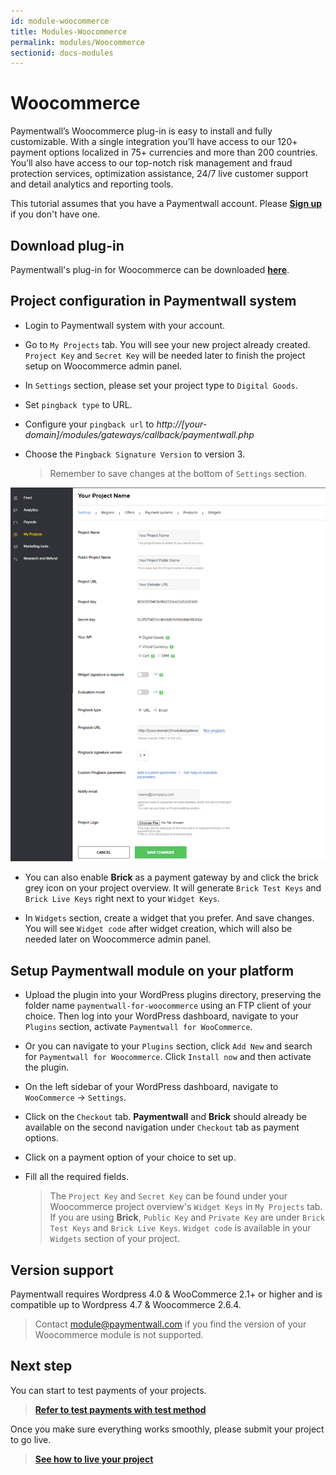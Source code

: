 ```yaml
---
id: module-woocommerce
title: Modules-Woocommerce
permalink: modules/Woocommerce
sectionid: docs-modules
---
```


# Woocommerce

Paymentwall’s Woocommerce plug-in is easy to install and fully customizable. With a single integration you’ll have access to our 120+ payment options localized in 75+ currencies and more than 200 countries. You’ll also have access to our top-notch risk management and fraud protection services, optimization assistance, 24/7 live customer support and detail analytics and reporting tools.

This tutorial assumes that you have a Paymentwall account. Please **[Sign up](https://api.paymentwall.com/pwaccount/signup?source=Woocommerce&mode=merchant)** if you don't have one.

## Download plug-in

Paymentwall's plug-in for Woocommerce can be downloaded **[here](https://github.com/paymentwall)**.

## Project configuration in Paymentwall system

* Login to Paymentwall system with your account.

* Go to ```My Projects``` tab. You will see your new project already created. ```Project Key``` and ```Secret Key``` will be needed later to finish the project setup on Woocommerce admin panel.

* In ```Settings``` section, please set your project type to  ```Digital Goods```.

* Set ```pingback type``` to URL.

* Configure your ```pingback url``` to *http://[your-domain]/modules/gateways/callback/paymentwall.php*

* Choose the ```Pingback Signature Version``` to version 3.

  > Remember to  save changes at the bottom of ```Settings``` section.

<img src="/textures/pic/modules/woocommerce.png">

* You can also enable **Brick** as a payment gateway by and click the brick grey icon on your project overview. It will generate ```Brick Test Keys``` and ```Brick Live Keys``` right next to your ```Widget Keys```.

* In ```Widgets``` section, create a widget that you prefer. And save changes. You will see ```Widget code``` after widget creation, which will also be needed later on Woocommerce admin panel.

## Setup Paymentwall module on your platform

* Upload the plugin into your WordPress plugins directory, preserving the folder name ```paymentwall-for-woocommerce``` using an FTP client of your choice. Then log into your WordPress dashboard, navigate to your ```Plugins``` section, activate ```Paymentwall for WooCommerce```.

* Or you can navigate to your ```Plugins``` section, click ```Add New``` and search for ```Paymentwall for Woocommerce```. Click ```Install now``` and then activate the plugin.

* On the left sidebar of your WordPress dashboard, navigate to ```WooCommerce``` -> ```Settings```.

* Click on the ```Checkout``` tab. **Paymentwall** and **Brick** should already be available on the second navigation under ```Checkout``` tab as payment options.

* Click on a payment option of your choice to set up.

* Fill all the required fields.

  >The ```Project Key``` and ```Secret Key``` can be found under your Woocommerce project overview's ```Widget Keys``` in ```My Projects``` tab. If you are using **Brick**, ```Public Key``` and ```Private Key``` are under ```Brick Test Keys``` and ```Brick Live Keys```.  ```Widget code``` is available in your ```Widgets``` section of your project.


## Version support

Paymentwall requires Wordpress  4.0 & WooCommerce 2.1+ or higher and is compatible up to Wordpress 4.7 & Woocommerce 2.6.4.

> Contact [module@paymentwall.com](mailto:module@paymentwall.com) if you find the version of your Woocommerce module is not supported.


## Next step

You can start to test payments of your projects.

> **[Refer to test payments with test method](/sandbox/test-payment)**

Once you make sure everything works smoothly, please submit your project to go live.

> **[See how to live your project](/go_live-home)**